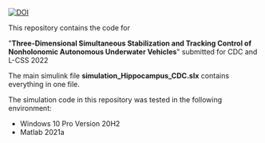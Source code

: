 [![DOI](https://zenodo.org/badge/DOI/10.5281/zenodo.6373126.svg)](https://doi.org/10.5281/zenodo.6373126)

This repository contains the code for

"**Three-Dimensional Simultaneous Stabilization and Tracking Control of Nonholonomic Autonomous Underwater Vehicles**" submitted for CDC and L-CSS 2022

The main simulink file **simulation_Hippocampus_CDC.slx** contains everything in one file.

The simulation code in this repository was tested in the following environment:
- Windows 10 Pro Version 20H2
- Matlab 2021a
